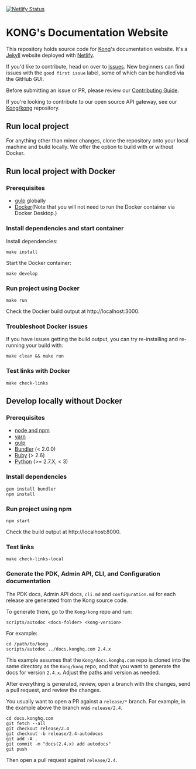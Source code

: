 [![Netlify Status](https://api.netlify.com/api/v1/badges/ae60f2a4-488e-4771-b24a-c26badc5f45d/deploy-status)](https://app.netlify.com/sites/kongdocs/deploys)

# KONG's Documentation Website

This repository holds source code for [Kong](https://github.com/Kong/kong)'s documentation website. It's a [Jekyll](https://jekyllrb.com/) website deployed with [Netlify](https://www.netlify.com/).

If you'd like to contribute, head on over to [Issues](https://github.com/Kong/docs.konghq.com/issues). New beginners can find issues with the `good first issue` label, some of which can be handled via the GitHub GUI. 

Before submitting an issue or PR, please review our [Contributing Guide](https://docs.konghq.com/contributing/).

If you're looking to contribute to our open source API gateway, see our [Kong/kong](https://github.com/Kong/kong) repository.

## Run local project

For anything other than minor changes, clone the repository onto your local machine and build locally. We offer the option to build with or without Docker. 

## Run local project with Docker

### Prerequisites

- [gulp](https://gulpjs.com/docs/en/getting-started/quick-start/) globally
- [Docker](https://www.docker.com/products/docker-desktop)(Note that you will not need to run the Docker container via Docker Desktop.)

### Install dependencies and start container

Install dependencies:
```
make install
```

Start the Docker container:
```
make develop
```

### Run project using Docker

```
make run
```

Check the Docker build output at http://localhost:3000.

### Troubleshoot Docker issues

If you have issues getting the build output, you can try re-installing and re-running your build with: 
```
make clean && make run
``` 

### Test links with Docker

```
make check-links
```

## Develop locally without Docker

### Prerequisites

- [node and npm](https://www.npmjs.com/get-npm)
- [yarn](https://classic.yarnpkg.com)
- [gulp](https://gulpjs.com/docs/en/getting-started/quick-start/)
- [Bundler](https://bundler.io/) (< 2.0.0)
- [Ruby](https://www.ruby-lang.org) (> 2.6)
- [Python](https://www.python.org) (>= 2.7.X, < 3)

### Install dependencies

>
```
gem install bundler
npm install
```

### Run project using npm

>
```
npm start
```

Check the build output at http://localhost:8000.

### Test links 

```
make check-links-local
```

### Generate the PDK, Admin API, CLI, and Configuration documentation

The PDK docs, Admin API docs, `cli.md` and `configuration.md` for each release are generated from the Kong source code.

To generate them, go to the `Kong/kong` repo and run:

```
scripts/autodoc <docs-folder> <kong-version>
```

For example:

```
cd /path/to/kong
scripts/autodoc ../docs.konghq.com 2.4.x
```

This example assumes that the `Kong/docs.konghq.com` repo is cloned into the
same directory as the `Kong/kong` repo, and that you want to generate the docs
for version `2.4.x`. Adjust the paths and version as needed.

After everything is generated, review, open a branch with the changes, send a
pull request, and review the changes.

You usually want to open a PR against a `release/*` branch. For example, in the
example above the branch was `release/2.4`.

```
cd docs.konghq.com
git fetch --all
git checkout release/2.4
git checkout -b release/2.4-autodocos
git add -A .
git commit -m "docs(2.4.x) add autodocs"
git push
```

Then open a pull request against `release/2.4`.
